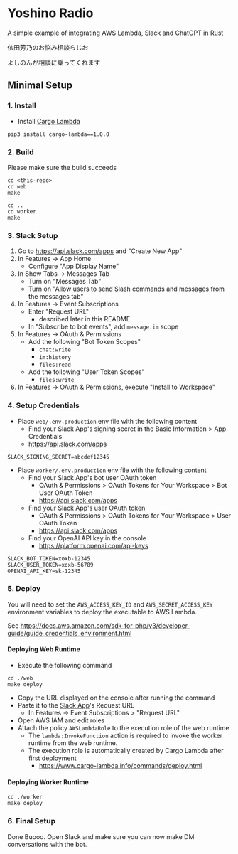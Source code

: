 
# Yoshino Radio

A simple example of integrating AWS Lambda, Slack and ChatGPT in Rust

依田芳乃のお悩み相談らじお

よしのんが相談に乗ってくれます

## Minimal Setup

### 1. Install

* Install [Cargo Lambda](https://www.cargo-lambda.info/guide/getting-started.html)

```
pip3 install cargo-lambda==1.0.0
```

### 2. Build

Please make sure the build succeeds

```
cd <this-repo>
cd web
make

cd ..
cd worker
make
```

### 3. Slack Setup

1. Go to https://api.slack.com/apps and "Create New App"
1. In Features -> App Home
    * Configure "App Display Name"
1. In Show Tabs -> Messages Tab
    * Turn on "Messages Tab"
    * Turn on "Allow users to send Slash commands and messages from the messages tab"
1. In Features -> Event Subscriptions
    * Enter "Request URL"
        * described later in this README
    * In "Subscribe to bot events", add `message.im` scope
1. In Features -> OAuth & Permissions
    * Add the following "Bot Token Scopes"
        * `chat:write`
        * `im:history`
        * `files:read`
    * Add the following "User Token Scopes"
        * `files:write`
1. In Features -> OAuth & Permissions, execute "Install to Workspace"

### 4. Setup Credentials

* Place `web/.env.production` env file with the following content
   * Find your Slack App's signing secret in the Basic Information > App Credentials
   * https://api.slack.com/apps

```
SLACK_SIGNING_SECRET=abcdef12345
```

* Place `worker/.env.production` env file with the following content
    * Find your Slack App's bot user OAuth token
        * OAuth & Permissions > OAuth Tokens for Your Workspace > Bot User OAuth Token
        * https://api.slack.com/apps
    * Find your Slack App's user OAuth token
        * OAuth & Permissions > OAuth Tokens for Your Workspace > User OAuth Token
        * https://api.slack.com/apps
    * Find your OpenAI API key in the console
      * https://platform.openai.com/api-keys

```
SLACK_BOT_TOKEN=xoxb-12345
SLACK_USER_TOKEN=xoxb-56789
OPENAI_API_KEY=sk-12345
```

### 5. Deploy

You will need to set the `AWS_ACCESS_KEY_ID` and `AWS_SECRET_ACCESS_KEY` environment variables to deploy the executable to AWS Lambda.

See https://docs.aws.amazon.com/sdk-for-php/v3/developer-guide/guide_credentials_environment.html

#### Deploying Web Runtime

* Execute the following command

```
cd ./web
make deploy
```

* Copy the URL displayed on the console after running the command
* Paste it to the [Slack App](https://api.slack.com/apps)'s Request URL
    * In Features -> Event Subscriptions > "Request URL"
* Open AWS IAM and edit roles
* Attach the policy `AWSLambdaRole` to the execution role of the web runtime
   * The `lambda:InvokeFunction` action is required to invoke the worker runtime from the web runtime.
   * The execution role is automatically created by Cargo Lambda after first deployment
      * https://www.cargo-lambda.info/commands/deploy.html

#### Deploying Worker Runtime

```
cd ./worker
make deploy
```

### 6. Final Setup
Done Buooo. Open Slack and make sure you can now make DM conversations with the bot.
